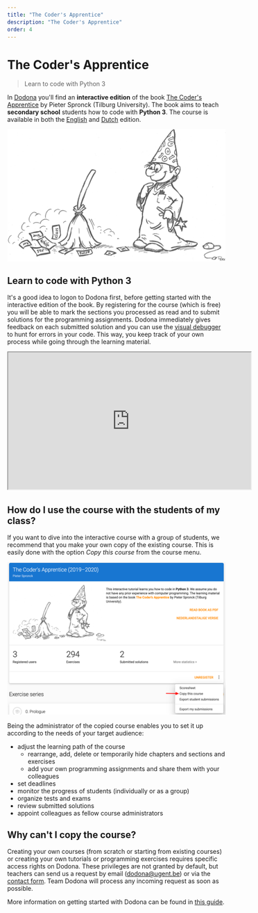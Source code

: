 ```yaml
---
title: "The Coder's Apprentice"
description: "The Coder's Apprentice"
order: 4
---
```


# The Coder's Apprentice

> Learn to code with Python 3

In [Dodona](/en/guides/teachers/getting-started) you'll find an **interactive edition** of the book [The Coder's Apprentice](http://www.spronck.net/pythonbook/dutchindex.xhtml) by Pieter Spronck (Tilburg University). The book aims to teach **secondary school** students how to code with **Python 3**. The course is available in both the [English](https://dodona.ugent.be/nl/courses/293/) and [Dutch](https://dodona.ugent.be/nl/courses/293/) edition.

![The Coder's Apprentice](./codersapprentice.png)

## Learn to code with Python 3

It's a good idea to logon to Dodona first, before getting started with the interactive edition of the book. By registering for the course (which is free) you will be able to mark the sections you processed as read and to submit solutions for the programming assignments. Dodona immediately gives feedback on each submitted solution and you can use the [visual debugger](http://www.pythontutor.com/) to hunt for errors in your code. This way, you keep track of your own process while going through the learning material.

<iframe width="560" height="315" src="https://www.youtube.com/embed/eAp-ftrZQDE" allow="accelerometer; autoplay; encrypted-media; gyroscope; picture-in-picture" allowfullscreen></iframe>

## How do I use the course with the students of my class?

If you want to dive into the interactive course with a group of students, we recommend that you make your own copy of the existing course. This is easily done with the option *Copy this course* from the course menu.

![Copy a course in Dodona](./course-copy-en.png)

Being the administrator of the copied course enables you to set it up according to the needs of your target audience:

- adjust the learning path of the course
  - rearrange, add, delete or temporarily hide chapters and sections and exercises
  - add your own programming assignments and share them with your colleagues
- set deadlines
- monitor the progress of students (individually or as a group)
- organize tests and exams
- review submitted solutions
- appoint colleagues as fellow course administrators

## Why can't I copy the course?

Creating your own courses (from scratch or starting from existing courses) or creating your own tutorials or programming exercises requires specific access rights on Dodona. These privileges are not granted by default, but teachers can send us a request by email (dodona@ugent.be) or via the [contact form](https://dodona.ugent.be/en/contact). Team Dodona will process any incoming request as soon as possible.

More information on getting started with Dodona can be found in [this guide](/en/guides/teachers/getting-started).
